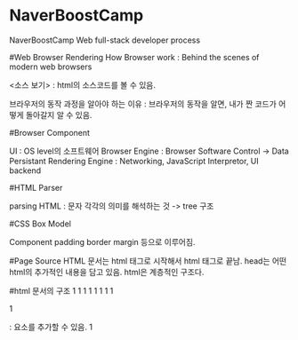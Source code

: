 # NaverBoostCamp
NaverBoostCamp Web full-stack developer process

#Web Browser Rendering
How Browser work : Behind the scenes of modern web browsers

<소스 보기> : html의 소스코드를 볼 수 있음.

브라우저의 동작 과정을 알아야 하는 이유 : 브라우저의 동작을 알면, 내가 짠 코드가 어떻게 돌아갈지 알 수 있음.

#Browser Component

UI : OS level의 소프트웨어
Browser Engine : Browser Software Control -> Data Persistant
Rendering Engine : Networking, JavaScript Interpretor, UI backend

#HTML Parser

parsing  HTML : 문자 각각의 의미를 해석하는 것 -> tree 구조

#CSS Box Model

Component
padding
border
margin
등으로 이루어짐.

#Page Source
HTML 문서는 html 태그로 시작해서 html 태그로 끝남.
head는 어떤 html의 추가적인 내용을 담고 있음.
html은 계층적인 구조다.

#html 문서의 구조
1<!DOCTYPE html>
1<html>
1<head>
1  <meta charset="utf-8">
1  <meta name="viewport" content="width=device-width">
1  <title></title>
1</head>
1<body>

</body>
</html>

1<div> : 요소를 추가할 수 있음.
1<style> : css 추가.
1<script> : JavaScript code 추기. 보통 html 끝에 추가하는 것이 일반적임.

#Web Server
Web Server : Software, client가 요청하는 html문서나 각종 리소스를 전달하는 것.
Resource : 컴퓨터에 저장되어 있는 정적인 데이터이거나, 프로그램을 통해서 만들어진 동적인 데이터일 수 있음.
Web croller : 다른 웹 사이트 정보를 읽어갈 때, 사용하는 프로그램.

Apache, Nginx, Microsoft, Google WebServer 등이 가장 많이 사용 됨.

#WAS (Web Application Server)
client는 서비스를 제공하는 서버에게 정보를 요청하여 응답 받은 결과를 사용.

DBMS(Database Management System) : 다수의 사용자들이 데이터베이스 내의 데이터를 접근할 수 있도록 해주는 소프트웨어.

MiddleWare : Client와 DBMS 사이의 서버.
(WAS도 MiddleWare의 한 종류.)

#HTML tags
tag의 종류
- 링크
- 이미지
- 목록
- 제목

#HTML latout tags
- header
- section
- nav
- footer
- aside

#CSS 상속 우선순위 결정
- width, height, margin, padding, border 등과 같은 박스 모델- 상속 X
- 상위 엘리먼트가 하위 엘리먼트에 상속됨.
- inline > internal == external CSS
- id > class > element

#CSS selector
span{} - element
#spantag{} - id
#.spanclass - class

+ css에 Web font를 사용할 수도 있음

#Element가 배치되는 방식 (layout; lendering)
- span 같은 tag는 좌->우로 흐름
- display (block, inline, inline-block)
- position (static, absolute, relative, fixed)
- float (left, right)

inline : 옆으로 흐르는 Element
static : 순서대로 배치
absolute : 특정한 위치에 배치 가능 (static이 아닌 position이 기준점)
- top, left 값을 무조건 입력하는 것이 좋음.

- margin으로 배치를 다르게 할 수 있음.

#기본 배체에서 벗어나서 떠있는 방법 (float:left)

- float 속성으로 원래 flow에서 벗어날 수 있음.
-> float 속성을 사용하면 더 다양한 구조를 만들 수 있음.

#Block Element
- Content, padding, border(테두리), margin -> BOX Model + Box-shadow
- CSS lendering이 다양하게 나올 수 있음.
- Element의 크기는 부모의 크기가 기본 (width:100% = 부모의 크기)
- padding값을 늘리면 box-sizing:content-box = 글자 크기 커짐,
  box-sizing:border-box = 글자 크기 유지

#Eclipse URL mapping rule

- http://localhost:8080/{ProjectName}/{URL Mapping Value}

#Servlet

- WAS에서 동작하는 Java Class.
- HttpServlet Class 상속 필요.
- Servlet and JSP를 조화롭게 사용해야 함. (웹페이지 구성 : JSP, 복잡한 프로그래밍 : Servlet)

- Java Web Applicaiton : WAS에 설치되어 동작하는 어플리케이션.
  (Servlet,package,Interface, HTML,CSS, Image, Java로 작성된 클래스 포함.)

Java Web Application - Web-INF Folder  : Web.xml file, lib folder(jar files), classes folder(java package, classes)
                     - Resources : folders, images, variety resource etc..

#Servlet 작성방법.

- Servlet 3.0 spec 이상 : web.xml 파일 사용 X, Java annontation O
- Servlet 3.0 spec 미만 : web.xml파일에 Servlet을 등록.
